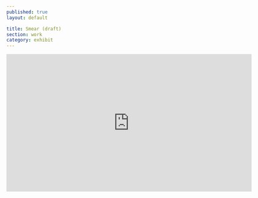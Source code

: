 ```yaml
---
published: true
layout: default

title: Smear (draft)
section: work
category: exhibit
---
```


<iframe src="https://player.vimeo.com/video/165217624" width="640" height="360" frameborder="0" webkitallowfullscreen mozallowfullscreen allowfullscreen></iframe>

